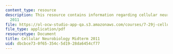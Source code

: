 ```yaml
---
content_type: resource
description: This resource contains information regarding cellular neurobiology midterm
  2011
file: https://ol-ocw-studio-app-qa.s3.amazonaws.com/courses/7-29j-cellular-neurobiology-spring-2012/dbcbce730f65354c5d1928da6454cf77_MIT7_29JS12_Midterm11.pdf
file_type: application/pdf
resourcetype: Document
title: Cellular Neurobiology Midterm 2011
uid: dbcbce73-0f65-354c-5d19-28da6454cf77
---
```

